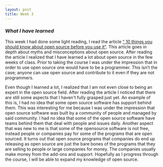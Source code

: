 ```yaml
---
layout: post
title: Week 3
---
```


### *What I have learned*

This week I had done some light reading, I read the article [" 10 things you should know about open source before you use it"](https://www.techrepublic.com/blog/10-things/10-things-you-should-know-about-open-source-before-you-use-it/). This article goes in depth about myths and misconceptions about open source. After reading the article I realized that I have learned a lot about open source in the few weeks of class. Prior to taking the course I was under the impression that in order to use open source one would have to be a programmer. This isn’t the case; anyone can use open source and contribute to it even if they are not programmers. 

Even though I learned a lot, I realized that I am not even close to being an expert in the open source field. After reading the article I noticed that there are still some aspects that I haven't fully grasped just yet. An example of this is, I had no idea that some open source software has support behind them. This was interesting for me because I was under the impression that open source software was built by a community of people and managed by said community. I had no idea that some of the open source software have teams behind them that deal with people and issues daily. Another aspect that was new to me is that some of the opensource software is not free, instead people or companies pay for some of the programs that are open sourced. It turns out that open source programs that companies do end up releasing as open source are just the bare bones of the programs that they are selling to people or large companies for money. The companies usually make money from the add-ons and support.  Hopefully as I progress through the course, I will be able to expand my knowledge of open source. 
